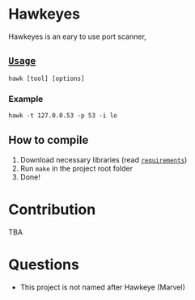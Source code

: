 # Hawkeyes
Hawkeyes is an eary to use port scanner,

## [`Usage`](docs/Help.md)
`hawk [tool] [options]`
### Example
`hawk -t 127.0.0.53 -p 53 -i lo`

## How to compile
1. Download necessary libraries (read [`requirements`](docs/Requirements.md))
2. Run `make` in the project root folder
3. Done!

# Contribution
TBA

# Questions
- This project is not named after Hawkeye (Marvel)
